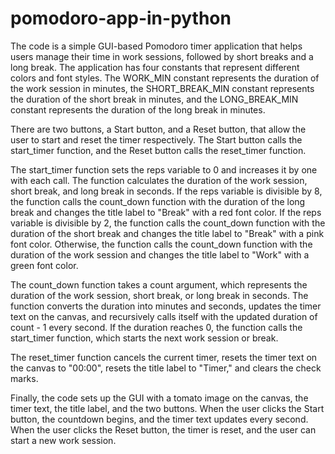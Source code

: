 # pomodoro-app-in-python
The code is a simple GUI-based Pomodoro timer application that helps users manage their time in work sessions, followed by short breaks and a long break. The application has four constants that represent different colors and font styles. The WORK_MIN constant represents the duration of the work session in minutes, the SHORT_BREAK_MIN constant represents the duration of the short break in minutes, and the LONG_BREAK_MIN constant represents the duration of the long break in minutes.

There are two buttons, a Start button, and a Reset button, that allow the user to start and reset the timer respectively. The Start button calls the start_timer function, and the Reset button calls the reset_timer function.

The start_timer function sets the reps variable to 0 and increases it by one with each call. The function calculates the duration of the work session, short break, and long break in seconds. If the reps variable is divisible by 8, the function calls the count_down function with the duration of the long break and changes the title label to "Break" with a red font color. If the reps variable is divisible by 2, the function calls the count_down function with the duration of the short break and changes the title label to "Break" with a pink font color. Otherwise, the function calls the count_down function with the duration of the work session and changes the title label to "Work" with a green font color.

The count_down function takes a count argument, which represents the duration of the work session, short break, or long break in seconds. The function converts the duration into minutes and seconds, updates the timer text on the canvas, and recursively calls itself with the updated duration of count - 1 every second. If the duration reaches 0, the function calls the start_timer function, which starts the next work session or break.

The reset_timer function cancels the current timer, resets the timer text on the canvas to "00:00", resets the title label to "Timer," and clears the check marks.

Finally, the code sets up the GUI with a tomato image on the canvas, the timer text, the title label, and the two buttons. When the user clicks the Start button, the countdown begins, and the timer text updates every second. When the user clicks the Reset button, the timer is reset, and the user can start a new work session.
